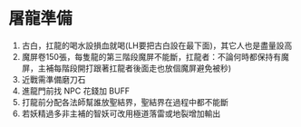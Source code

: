 # 屠龍準備
1. 古白，扛龍的喝水設損血就喝(LH要把古白設在最下面)，其它人也是盡量設高
2. 魔屏卷150張，每隻龍的第三階段魔屏不能斷，扛龍者：不論何時都保持有魔屏，主補每階段開打跟著扛龍者後面走也放個魔屏避免被秒)
3. 近戰需準備磨刀石
4. 進龍門前找 NPC 花錢加 BUFF
5. 打龍前分配各法師幫誰放聖結界，聖結界在過程中都不能斷
6. 若妖精過多非主補的智妖可改用極道落雷或地裂增加輸出
